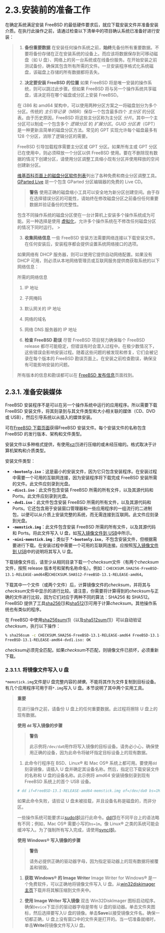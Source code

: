 # 2.3.安装前的准备工作

在确定系统满足安装 FreeBSD 的最低硬件要求后，就应下载安装文件并准备安装介质。在执行此操作之前，请通过检查以下清单中的项目确认系统已准备好进行安装：

>1. **备份重要数据**
>   在安装任何操作系统之前，**始终**先备份所有重要数据。不要将备份存储在正在安装系统的设备上。而应该将数据保存到可移动磁盘（如 U 盘）、网络上的另一台系统或在线备份服务。在开始安装之前测试备份，确保其包含所有所需的文件。一旦安装程序格式化系统磁盘，该磁盘上存储的所有数据都将丢失。
>
>2. **决定要安装 FreeBSD 的位置**
>   如果 FreeBSD 将是唯一安装的操作系统，则可以跳过此步骤。但如果 FreeBSD 将与另一个操作系统共享磁盘，请决定将在哪个磁盘或分区上安装 FreeBSD。
>
>   在 i386 和 amd64 架构中，可以使用两种分区方案之一将磁盘划分为多个分区。传统的 _主引导记录_（MBR）保存一个包含最多四个 _主分区_ 的分区表。由于历史原因，FreeBSD 将这些主分区称为主分区 _分片_。其中一个主分区可以制成一个包含多个 _逻辑分区_ 的 _扩展分区_。_GUID 分区表_（GPT）是一种更新且简单的磁盘分区方法。常见的 GPT 实现允许每个磁盘最多有 128 个分区，消除了逻辑分区的需要。
>
>   FreeBSD 引导加载程序需要主分区或 GPT 分区。如果所有主或 GPT 分区已在使用中，则必须释放一个分区以供 FreeBSD 使用。要在不删除现有数据的情况下创建分区，请使用分区调整工具缩小现有分区并使用释放的空间创建新分区。
>
>   [维基百科页面上的磁盘分区软件列表](https://en.wikipedia.org/wiki/List_of_disk_partitioning_software)列出了各种免费和商业分区调整工具。[GParted Live](https://gparted.org/livecd.php) 是一个包含 GParted 分区编辑器的免费的 Live CD。
>
>>**警告**
>>使用正确的磁盘缩小工具可以安全地为新分区创建空间。由于存在选择错误分区的可能性，请始终在修改磁盘分区之前备份任何重要数据并验证备份的完整性。
>
>   包含不同操作系统的磁盘分区使在一台计算机上安装多个操作系统成为可能。另一种选择是使用 [虚拟化](https://docs.freebsd.org/en/books/handbook/book/#virtualization)，允许多个操作系统在不修改任何磁盘分区的情况下同时运行。                                                                                                                 >
>
>3. **收集网络信息**
>   一些 FreeBSD 安装方法需要网络连接以下载安装文件。在任何安装后，安装程序都会提供设置系统网络接口的选项。
>
>   如果网络有 DHCP 服务器，则可以使用它提供自动网络配置。如果没有 DHCP 可用，则必须从本地网络管理员或互联网服务提供商获取系统的以下网络信息：
>
>   所需的网络信息
>
>   1. IP 地址
>   2. 子网掩码
>   3. 默认网关的 IP 地址
>   4. 网络的域名
>   5. 网络 DNS 服务器的 IP 地址
>
>4. **检查 FreeBSD 勘误**
>   尽管 FreeBSD 项目努力确保每个 FreeBSD release 都尽可能稳定，但错误有时会潜入过程中。在极少数情况下，这些错误会影响安装过程。随着这些问题的被发现和修复，它们会被记录在每个版本的 FreeBSD 勘误页面上。在安装之前检查勘误，确保没有可能影响安装的问题。
>
>所有版本的信息和勘误都可以在 [FreeBSD 发布信息](https://www.freebsd.org/releases/)页面找到。

## 2.3.1.  准备安装媒体

FreeBSD 安装程序不是可以在另一个操作系统中运行的应用程序。所以需要下载 FreeBSD 安装文件，将其刻录到与其文件类型和大小相关联的媒体（CD、DVD 或 USB），然后引导系统以从插入的媒体安装。

可在[FreeBSD 下载页面](https://www.freebsd.org/where/)获得FreeBSD 安装文件。每个安装文件的名称包含 FreeBSD 的发行版本、架构和文件类型。

安装文件以多种格式提供，有使用[xz(1)](https://man.freebsd.org/cgi/man.cgi?query=xz&sektion=1&format=html)进行压缩的或未经压缩的。格式取决于计算机架构和介质类型。

安装文件类型：

- **`-bootonly.iso`**：这是最小的安装文件，因为它只包含安装程序。在安装过程中需要一个可用的互联网连接，因为安装程序将下载完成 FreeBSD 安装所需的文件。此文件应刻录到光盘。
- **`-disc1.iso`**：此文件包含安装 FreeBSD 所需的所有文件，以及其源代码和 Ports。此文件应刻录到光盘。
- **`-dvd1.iso`**：此文件包含安装 FreeBSD 所需的所有文件，以及其源代码和 Ports。它还包含用于安装窗口管理器和一些应用程序的一组流行的二进制包，以便可以从介质上安装完整的系统，而无需连接到互联网。此文件应刻录到光盘。
- **`-memstick.img`**：此文件包含安装 FreeBSD 所需的所有文件，以及其源代码和 Ports。将此文件写入 U 盘，如[写入镜像文件到 USB](https://docs.freebsd.org/en/books/handbook/book/#bsdinstall-usb)中所示。
- **`-mini-memstick.img`**：类似于 ***`-bootonly.iso`**，不包含安装文件，但根据需要进行下载。在安装过程中需要一个可用的互联网连接。应按照[写入镜像文件到 USB](https://docs.freebsd.org/en/books/handbook/book/#bsdinstall-usb)中的说明将其写入 U 盘。

下载镜像文件后，请至少从相同目录下载一个*checksum*文件（有两个*checksum*文件，按照 release 版本号和架构名称命名）。例如：`CHECKSUM.SHA256-FreeBSD-13.1-RELEASE-amd64`和`CHECKSUM.SHA512-FreeBSD-13.1-RELEASE-amd64`。

下载其中一个文件（或两个文件）后，计算镜像文件的*checksum*，并将其与*checksum*文件中显示的进行比较。请注意，你需要将计算得到的*checksum*与正确的文件进行比较，因为它们对应于两种不同的算法：SHA256 和 SHA512。FreeBSD 提供了工具[sha256(1)](https://man.freebsd.org/cgi/man.cgi?query=sha256&sektion=1&format=html)和[sha512(1)](https://man.freebsd.org/cgi/man.cgi?query=sha512&sektion=1&format=html)可用于计算*checksum*。其他操作系统也有类似的程序。

在 FreeBSD 中使用[sha256sum(1)](https://man.freebsd.org/cgi/man.cgi?query=sha256sum&sektion=1&format=html)（以及[sha512sum(1)](https://man.freebsd.org/cgi/man.cgi?query=sha512sum&sektion=1&format=html)）可以自动验证*checksum*，执行以下操作：

```sh
% sha256sum -c CHECKSUM.SHA256-FreeBSD-13.1-RELEASE-amd64 FreeBSD-13.1-RELEASE-amd64-dvd1.iso
FreeBSD-13.1-RELEASE-amd64-dvd1.iso: OK
```

*checksum*必须完全匹配。如果*checksum*不匹配，则镜像文件已损坏，必须重新下载。

### 2.3.1.1. 将镜像文件写入 U 盘

`*memstick.img`文件是U 盘完整内容的*镜像*。不能将其作为文件复制到目标设备。有几个应用程序可用于将`*.img`写入 U 盘。本节说明了其中两个实用工具。

>**重要**
>
>在进行操作之前，请备份 U 盘上的任何重要数据。此过程将擦除 U 盘上的现有数据。 


>**使用 `dd`​ 写入镜像的步骤**
>
>>**警告**
>>
>>此示例将`/dev/da0`用作将写入镜像的目标设备。请务必小心，确保使用正确的设备，因为此命令将破坏指定目标设备上的现有数据。 
>
>
>1. 此命令行程序在 BSD、Linux® 和 Mac OS® 系统上都可用。要使用`dd`刻录镜像，请插入 U 盘并确定其设备名称。然后，指定已下载安装文件的名称和 U 盘的设备名称。此示例将 amd64 安装镜像刻录到现有 FreeBSD 系统上的首个 USB 设备。
>
>   ```sh
>   # dd if=FreeBSD-13.1-RELEASE-amd64-memstick.img of=/dev/da0 bs=1M conv=sync
>   ```
>
>   如果此命令失败，请验证 U 盘未被挂载，并且设备名称是磁盘的，而非分区。
>
>   一些操作系统可能要求以[sudo(8)](https://man.freebsd.org/cgi/man.cgi?query=sudo&sektion=8&format=html)运行此命令。[dd(1)](https://man.freebsd.org/cgi/man.cgi?query=dd&sektion=1&format=html)在不同平台上的语法略有不同；例如，Mac OS® 需要小写的`bs=1m`。像 Linux® 之类的系统可能会缓冲写入。为了强制所有写入完成，请使用[sync(8)](https://man.freebsd.org/cgi/man.cgi?query=sync&sektion=8&format=html)。

>**使用 Windows® 写入镜像的步骤**
>
>>**警告**
>>
>>请务必提供正确的驱动器字母，因为指定驱动器上的现有数据将被覆盖和销毁。
>
>1. **获取 Windows® 的 Image Writer**
>   Image Writer for Windows® 是一个免费软件，可以正确地将镜像文件写入 U 盘。从[win32diskimager 主页](https://sourceforge.net/projects/win32diskimager/)下载并将其解压缩到文件夹中。
>   
>2. **使用 Image Writer 写入镜像**
>   双击 Win32DiskImager 图标启动程序。确保`Device`下显示的驱动器字母是带有 U 盘的驱动器。单击文件夹图标，然后选择要写入U 盘的镜像。单击**Save**以接受镜像文件名。确保一切都正确，U 盘上没有窗口中的文件夹是打开的。当一切准备就绪时，单击**Write**将镜像文件写入U 盘。
